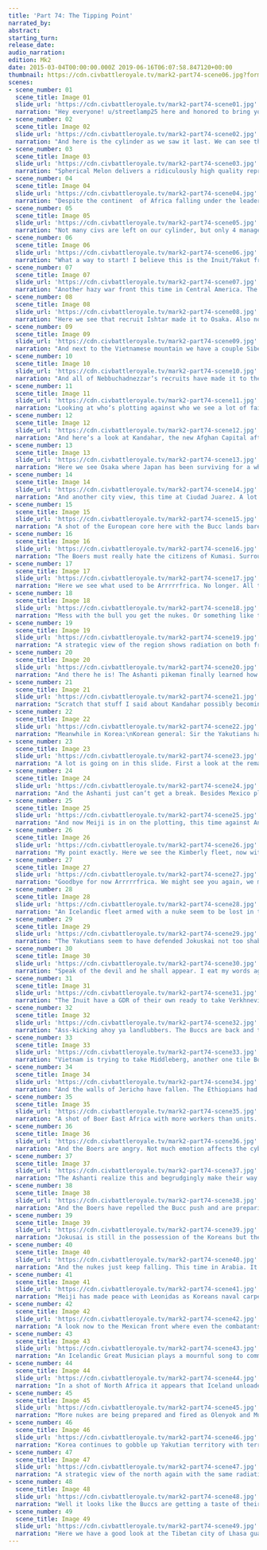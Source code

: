 ```yaml
---
title: 'Part 74: The Tipping Point'
narrated_by: 
abstract: 
starting_turn: 
release_date: 
audio_narration: 
edition: Mk2
date: 2015-03-04T00:00:00.000Z 2019-06-16T06:07:58.847120+00:00 
thumbnail: https://cdn.civbattleroyale.tv/mark2-part74-scene06.jpg?format=webp&nearlossless=1
scenes:
- scene_number: 01
  scene_title: Image 01
  slide_url: 'https://cdn.civbattleroyale.tv/mark2-part74-scene01.jpg'
  narration: "Hey everyone! u/streetlamp25 here and honored to bring you this very exciting part 74?. Shout out to TPang for the opportunity. A lot of questions were left unanswered last part and hopefully they will be answered soon. Will the Boers repel the invaders once and for all? Will the Brazilians finally realize their golden opportunity in South America? How long will it take for the Inuit to swallow yet another civilization? Will the Mongolians ever stop using Helicopters in all ways but the proper one? Stay tuned to find out in another exciting edition of the Battle Royale!"
- scene_number: 02
  scene_title: Image 02
  slide_url: 'https://cdn.civbattleroyale.tv/mark2-part74-scene02.jpg'
  narration: "And here is the cylinder as we saw it last. We can see that the African coast continues to flip and the Inuit moving in. And let‘s not forget…. \n____________________\n|                                       |\n|                                       |\n|                  RIP               |\n|                                       |\n|               DAVID             |\n|                                       |\n|                                       |\n|                                       |"
- scene_number: 03
  scene_title: Image 03
  slide_url: 'https://cdn.civbattleroyale.tv/mark2-part74-scene03.jpg'
  narration: "Spherical Melon delivers a ridiculously high quality representation of the Boer Ryk. We here are Battle Royale (tm) can only be jealous as all hell of the consistent talent in this community."
- scene_number: 04
  scene_title: Image 04
  slide_url: 'https://cdn.civbattleroyale.tv/mark2-part74-scene04.jpg'
  narration: "Despite the continent  of Africa falling under the leadership of a wisened biomechanical neckbearded Afrikaner, the Inuit still retain their top spot due to their potential to power through Yakutia‘s territory like piss through snow."
- scene_number: 05
  scene_title: Image 05
  slide_url: 'https://cdn.civbattleroyale.tv/mark2-part74-scene05.jpg'
  narration: "Not many civs are left on our cylinder, but only 4 manage to remain neutral (albeit just because they aren‘t at war it doesn‘t mean there isn‘t a veritable slew of denouncements and passive-aggressive comments on other civ‘s facebook pages."
- scene_number: 06
  scene_title: Image 06
  slide_url: 'https://cdn.civbattleroyale.tv/mark2-part74-scene06.jpg'
  narration: "What a way to start! I believe this is the Inuit/Yakut front but can‘t really tell through all the smoke and radiation. Darkhan (Yakut) seems to have taken a leaf out of the Buccaneer chapter of How to Fight Wars Good. All the Inuit cities here are in the red or black but Darkhan doesn‘t exactly have an available strike team to do anything about it."
- scene_number: 07
  scene_title: Image 07
  slide_url: 'https://cdn.civbattleroyale.tv/mark2-part74-scene07.jpg'
  narration: "Another hazy war front this time in Central America. The Buccs have the clear tech advantage here and could be looking to make gains into Mexico. On another note the Australian subs had their bring your super old outdated unit to work day up in the top left."
- scene_number: 08
  scene_title: Image 08
  slide_url: 'https://cdn.civbattleroyale.tv/mark2-part74-scene08.jpg'
  narration: "Here we see that recruit Ishtar made it to Osaka. Also notice the lack of enemy units. Looks like Meiji will survive. For now."
- scene_number: 09
  scene_title: Image 09
  slide_url: 'https://cdn.civbattleroyale.tv/mark2-part74-scene09.jpg'
  narration: "And next to the Vietnamese mountain we have a couple Siberian nukes possibly preparing to nuke the Finns to oblivion. We also see a shot of newly acquired Sibirian Kabul with only an Afghan general in the area. Looks like they‘ll be holding on to that."
- scene_number: 10
  scene_title: Image 10
  slide_url: 'https://cdn.civbattleroyale.tv/mark2-part74-scene10.jpg'
  narration: "And all of Nebbuchadnezzar‘s recruits have made it to their respective destinations so let‘s take a quick break from the action to see what they have to tell us."
- scene_number: 11
  scene_title: Image 11
  slide_url: 'https://cdn.civbattleroyale.tv/mark2-part74-scene11.jpg'
  narration: "Looking at who‘s plotting against who we see a lot of fairly meaningless rump state politics. There probably won‘t be any important game hanging wars coming out of these."
- scene_number: 12
  scene_title: Image 12
  slide_url: 'https://cdn.civbattleroyale.tv/mark2-part74-scene12.jpg'
  narration: "And here‘s a look at Kandahar, the new Afghan Capital after the fall of Kabul. A couple productive and workable tiles that would allow Hotak to stay alive to live another day if they can work out a peace deal. We can also see a Sibir hovertank picking off any odd melee units very close to the city so that peace deal better come soon."
- scene_number: 13
  scene_title: Image 13
  slide_url: 'https://cdn.civbattleroyale.tv/mark2-part74-scene13.jpg'
  narration: "Here we see Osaka where Japan has been surviving for a while now. Not many resources around and that cannon isn‘t going to repel prospective invaders if they manage to send more than one boat. For now however the Japanese are focused on their anime version of Pride and Prejudice. \n~uguuuuuu"
- scene_number: 14
  scene_title: Image 14
  slide_url: 'https://cdn.civbattleroyale.tv/mark2-part74-scene14.jpg'
  narration: "And another city view, this time at Ciudad Juarez. A lot of pillaged tiles to the south and east but the Mexican capital keeps chugging our troops to try and repel the Buccs and their power infantry squads we saw earlier."
- scene_number: 15
  scene_title: Image 15
  slide_url: 'https://cdn.civbattleroyale.tv/mark2-part74-scene15.jpg'
  narration: "A shot of the European core here with the Bucc lands bare except for some radiation and some overworked workers. In other news Gustavus (Sweden) realized that he could never abolish leg day and makes peace with Leonidas. If there‘s one thing we can take away from this is never ever diss leg day."
- scene_number: 16
  scene_title: Image 16
  slide_url: 'https://cdn.civbattleroyale.tv/mark2-part74-scene16.jpg'
  narration: "The Boers must really hate the citizens of Kumasi. Surrounded by hovertanks, Kumasi is not going fall unless the Boers get a melee unit in there. And when I say surrounded I mean like SURROUNDED. That‘s a lot of tanks for one city, even if it is a capital. At this point the city will just be bombarded to death, a sad end."
- scene_number: 17
  scene_title: Image 17
  slide_url: 'https://cdn.civbattleroyale.tv/mark2-part74-scene17.jpg'
  narration: "Here we see what used to be Arrrrrfrica. No longer. All the Buccaneer cities we can see are in the black and the boers are in a great position to finally push the Buccs out with a GDR poised to take Bamako and plenty of units ready to go."
- scene_number: 18
  scene_title: Image 18
  slide_url: 'https://cdn.civbattleroyale.tv/mark2-part74-scene18.jpg'
  narration: "Mess with the bull you get the nukes. Or something like that. It appears as if the Inuit didn‘t like being nuked (who would) and are preparing a strike of their own. The Inuit have the troops to support their strike though so this might spell trouble for the Yakut."
- scene_number: 19
  scene_title: Image 19
  slide_url: 'https://cdn.civbattleroyale.tv/mark2-part74-scene19.jpg'
  narration: "A strategic view of the region shows radiation on both fronts of the wars with Khonuu flipping back to the Mongols but surrounded by the worst radiation of the region suggesting a nuclear strike. Maybe it wiped the helicopters out and forced the Mongols to find a new strategy. Hopefully."
- scene_number: 20
  scene_title: Image 20
  slide_url: 'https://cdn.civbattleroyale.tv/mark2-part74-scene20.jpg'
  narration: "And there he is! The Ashanti pikeman finally learned how to embark into the sea and is heading back to Boer territory albeit a one tile island. Maybe he‘s looking for some vacation. Meanwhile the battle of the century is heating up as a Boer carrier faces off against a Vietnamese carrier. In all seriousness Vietnam has a decent army here. Perhaps a new front to the war?"
- scene_number: 21
  scene_title: Image 21
  slide_url: 'https://cdn.civbattleroyale.tv/mark2-part74-scene21.jpg'
  narration: "Scratch that stuff I said about Kandahar possibly becoming a safe place for the Afghans to hole up. It‘s in the black with a Siberian power infantry within striking distance. Looks like we could see another death here folks. Prepare that F key."
- scene_number: 22
  scene_title: Image 22
  slide_url: 'https://cdn.civbattleroyale.tv/mark2-part74-scene22.jpg'
  narration: "Meanwhile in Korea:\nKorean general: Sir the Yakutians have been nuking people like crazy! what should we do?\nSejong: What are we gonna do, declare war?\nGeneral: Yes supreme leader. As you say. \nSejong: You‘re joking \nGeneral: You outlawed sarcasm yesterday remember?\nSejong: Ahh yes. Well get on with it then. And nuke something for the hell of it. We‘ll just say it was a test. \nTrue story. But anyway the Koreans already have Jokuskai surrounded and in the red. This definitely isn‘t Yakutias part."
- scene_number: 23
  scene_title: Image 23
  slide_url: 'https://cdn.civbattleroyale.tv/mark2-part74-scene23.jpg'
  narration: "A lot is going on in this slide. First a look at the remains of Etharabia with Jericho on the red. Thankfully for them, no enemy units are close (EXCEPT FOR THE GIANT RADIOACTIVE BOER SCORPIONS BUT THAT‘S OKAY NO NEED TO WORRY). Prime the F keys. The Jewish Inquisitor seems to have lost his protector as he wanders towards Gaza only now believing the stories of his homeland in red and gray. You‘ve got to feel sorry for them as now Hotak (Afghanistan) Is plotting against them. It seems as if the world is trying to stop the Jewish Inquisition from happening before it even starts. Yakutia also has made peace with Sibir in hopes of strengthening their eastern front."
- scene_number: 24
  scene_title: Image 24
  slide_url: 'https://cdn.civbattleroyale.tv/mark2-part74-scene24.jpg'
  narration: "And the Ashanti just can‘t get a break. Besides Mexico plotting against everyones favorite pikeman, look what Vietnam did! Just as the Ashanti were about to enjoy a nice relaxed beachfront vacation, Vietnam decided to spite the Ashanti and snipe the hot bed of the nice relaxed beachfront activities. The Ashanti are left with only their pool of tears to swim in, a sad replacement to nice relaxed beachfront activities."
- scene_number: 25
  scene_title: Image 25
  slide_url: 'https://cdn.civbattleroyale.tv/mark2-part74-scene25.jpg'
  narration: "And now Meiji is in on the plotting, this time against Anawrahta (Burma). And although Burma has been dead for a while now (since part 44, although rumour has it that a musician still roams the seas around Arabia entertaining sailors for a twenty), the Japanese might become a bit too greedy with their plotting and anger a legitimate power. Maybe not such a smart idea. While Japanese cannons are mighty, they‘re also cannons. And there‘s one so….."
- scene_number: 26
  scene_title: Image 26
  slide_url: 'https://cdn.civbattleroyale.tv/mark2-part74-scene26.jpg'
  narration: "My point exactly. Here we see the Kimberly fleet, now with more boats (a groundbreaking strategy) and a nuke. Shooting a nuke with a cannon is difficult and won‘t really prevent the nuke from ravaging the land but don’t tell Meiji that"
- scene_number: 27
  scene_title: Image 27
  slide_url: 'https://cdn.civbattleroyale.tv/mark2-part74-scene27.jpg'
  narration: "Goodbye for now Arrrrrfrica. We might see you again, we might not. Personally I want rum to rule the world but that glorious dream might have to be put on hold. The Boers have landed a hovertank in Iberia so it could be the start of Boerope."
- scene_number: 28
  scene_title: Image 28
  slide_url: 'https://cdn.civbattleroyale.tv/mark2-part74-scene28.jpg'
  narration: "An Icelandic fleet armed with a nuke seem to be lost in the warm waters of the pacific. Or are they? The Buccs core is still void of anything but workers, but the Icelandic troops would have to go through the wall of carriers, a daunting task in itself."
- scene_number: 29
  scene_title: Image 29
  slide_url: 'https://cdn.civbattleroyale.tv/mark2-part74-scene29.jpg'
  narration: "The Yakutians seem to have defended Jokuskai not too shabbily. It‘s still in the red but not as many sarcasm deprived Koreans surround it. Druzhna has also been lowed to the red however with Korean reinforcements ready in the south to go to either city."
- scene_number: 30
  scene_title: Image 30
  slide_url: 'https://cdn.civbattleroyale.tv/mark2-part74-scene30.jpg'
  narration: "Speak of the devil and he shall appear. I eat my words again as the Koreans power through and grab Jokusai. A GDR is ready to take Druzhna and free up the hovertanks to harass the Yakut settler who is just in the wrong place at the wrong time."
- scene_number: 31
  scene_title: Image 31
  slide_url: 'https://cdn.civbattleroyale.tv/mark2-part74-scene31.jpg'
  narration: "The Inuit have a GDR of their own ready to take Verkhnevilyuysk (say that 5 time fast). There seems to be every color of unit surrounding it except brown and blue. The Yakuts are really losing ground here and with two superpowers pushing on their core, they might not make it out of this one."
- scene_number: 32
  scene_title: Image 32
  slide_url: 'https://cdn.civbattleroyale.tv/mark2-part74-scene32.jpg'
  narration: "Ass-kicking ahoy ya landlubbers. The Buccs are back and they‘re all out of bubble gum. They have retaken most of the cities they lost the last time we looked here and Iceland has gotten in in the action. Now all the Boer cities are on the black and a Bucc paratrooper, after a rousing pep talk and a bottle of rum has landed alone in the heart of the Boers primed to snipe Quarzazate. With some luck they could actually hold it as the nearest Boer units are workers and a hovertank."
- scene_number: 33
  scene_title: Image 33
  slide_url: 'https://cdn.civbattleroyale.tv/mark2-part74-scene33.jpg'
  narration: "Vietnam is trying to take Middleberg, another one tile Boer city. Their plans of taking it with one boat (seriously the AI strategy is golden) should be foiled by the drone laden carriers sporadically placed around this shot."
- scene_number: 34
  scene_title: Image 34
  slide_url: 'https://cdn.civbattleroyale.tv/mark2-part74-scene34.jpg'
  narration: "And the walls of Jericho have fallen. The Ethiopians had a good run, building up a sizable empire in east Africa and Arabia but being so close to the Boers was always going to be a huge hurdle for Selassie. RIP."
- scene_number: 35
  scene_title: Image 35
  slide_url: 'https://cdn.civbattleroyale.tv/mark2-part74-scene35.jpg'
  narration: "A shot of Boer East Africa with more workers than units. Baghdad is in yellow but with only one hovertank attacking the Boers would be hard pressed to keep it if they could take it. Which they can’t because of the whole hovertank thing."
- scene_number: 36
  scene_title: Image 36
  slide_url: 'https://cdn.civbattleroyale.tv/mark2-part74-scene36.jpg'
  narration: "And the Boers are angry. Not much emotion affects the cyboergs these days, but prevent the Ashanti from nice relaxing beachfront activities?  DEATH. I mean 4 nukes is probably overkill. At this point what would remain of that strike wouldn‘t make nice relaxing beachfront activities enjoyable."
- scene_number: 37
  scene_title: Image 37
  slide_url: 'https://cdn.civbattleroyale.tv/mark2-part74-scene37.jpg'
  narration: "The Ashanti realize this and begrudgingly make their way back to the mainland noticing the Vietnamese border gore cutting Sri Lanka in two. They might want to talk to the inquisitor about freeing their respective homelands."
- scene_number: 38
  scene_title: Image 38
  slide_url: 'https://cdn.civbattleroyale.tv/mark2-part74-scene38.jpg'
  narration: "And the Boers have repelled the Bucc push and are preparing a push of their own. This remains one of the most fluctuating fronts of the entire BR. One turn you think the Buccs are gonna hold their land and he next the Boers have purged them out. Makes for great action and makes my job easy (except for the whole predicting part)"
- scene_number: 39
  scene_title: Image 39
  slide_url: 'https://cdn.civbattleroyale.tv/mark2-part74-scene39.jpg'
  narration: "Jokusai is still in the possession of the Koreans but the Yakuts have units nearby ready to flip it back. Druzhna is now in the black and will fall soon. Meanwhile in the top right Verkhnevilyuysk is also in the red. Worse news for the Yakut… The Mongol helicopters survived and are coming from the southeast."
- scene_number: 40
  scene_title: Image 40
  slide_url: 'https://cdn.civbattleroyale.tv/mark2-part74-scene40.jpg'
  narration: "And the nukes just keep falling. This time in Arabia. It looks like both sides were nuked and there‘s a nice fallout patch to commemorate the ruins of Damascus. Afghanistan keeps plotting against dead Civs just to make them feel powerful again."
- scene_number: 41
  scene_title: Image 41
  slide_url: 'https://cdn.civbattleroyale.tv/mark2-part74-scene41.jpg'
  narration: "Meiji has made peace with Leonidas as Koreans naval carpet extends close and closer to mainland Japan. A Finnish paratrooper is just “passing through” while two more look on from the north ready for their orders. Soon the hologram of Emperor Kekkonen could crackle through, “Execute order 66”."
- scene_number: 42
  scene_title: Image 42
  slide_url: 'https://cdn.civbattleroyale.tv/mark2-part74-scene42.jpg'
  narration: "A look now to the Mexican front where even the combatants can‘t tell if they‘ve been nuked again due to the insane amount of smoke. Ciudad Juarez is still in the red but has been reinforced by friendly Mexican units who are still out-teched by the Buccs"
- scene_number: 43
  scene_title: Image 43
  slide_url: 'https://cdn.civbattleroyale.tv/mark2-part74-scene43.jpg'
  narration: "An Icelandic Great Musician plays a mournful song to commemorate the lives and AI lost in the most recent glassing of West Africa and even Iberia. The death by nukes toll is getting higher and higher. Don‘t you just wish the World Council would abolish them? That was the first thing the AI in Civ IV would do…."
- scene_number: 44
  scene_title: Image 44
  slide_url: 'https://cdn.civbattleroyale.tv/mark2-part74-scene44.jpg'
  narration: "In a shot of North Africa it appears that Iceland unloaded their arsenal we saw last part here as well. No Boer is safe from the strength of suns. The Bucc holdings here are under siege from the Boers who demand revenge for their West African friends slain by the atom bomb. Boers don’t hate these cities as much as Kumasi but thats still a sizeable army."
- scene_number: 45
  scene_title: Image 45
  slide_url: 'https://cdn.civbattleroyale.tv/mark2-part74-scene45.jpg'
  narration: "More nukes are being prepared and fired as Olenyok and Mukhtuy are in the red and surrounded by the Yakut Navy and a mighty worker, killer of Inuit, conqueror of cities,  protector of Yakut, and all that jazz."
- scene_number: 46
  scene_title: Image 46
  slide_url: 'https://cdn.civbattleroyale.tv/mark2-part74-scene46.jpg'
  narration: "Korea continues to gobble up Yakutian territory with terrifyingly passive ease."
- scene_number: 47
  scene_title: Image 47
  slide_url: 'https://cdn.civbattleroyale.tv/mark2-part74-scene47.jpg'
  narration: "A strategic view of the north again with the same radiation problem that most people are having. The Inuit haven‘t made a large amount of progress this part but again keep slowly pushing through the Yakut. The addition of the Koreans to the war definitely will open the Yakut up even more."
- scene_number: 48
  scene_title: Image 48
  slide_url: 'https://cdn.civbattleroyale.tv/mark2-part74-scene48.jpg'
  narration: "Well it looks like the Buccs are getting a taste of their own medicine as multiple nukes are unleashed on Buccaneer Spain. The best news for the Buccs right now is that their caravel wasn‘t blown to bits."
- scene_number: 49
  scene_title: Image 49
  slide_url: 'https://cdn.civbattleroyale.tv/mark2-part74-scene49.jpg'
  narration: "Here we have a good look at the Tibetan city of Lhasa guarded by an invincible army….. Of caravans. But an army is an army and if you want to build a metric buttload of caravans go ahead. To each his own. \nThat‘s all folks. See you next time on the Battle Royale!"
---
```

